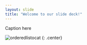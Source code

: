 ```yaml
---
layout: slide
title: "Welcome to our slide deck!"
---
```


Caption here

![orderedlistocat](https://octodex.github.com/images/orderedlistocat.png)
{: .center}

